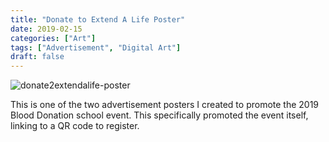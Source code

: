 ```yaml
---
title: "Donate to Extend A Life Poster"
date: 2019-02-15
categories: ["Art"]
tags: ["Advertisement", "Digital Art"]
draft: false
---
```


![donate2extendalife-poster](/images/post/donate2extendalife-poster.png)

This is one of the two advertisement posters I created to promote the 2019 Blood Donation school event. This specifically promoted the event itself, linking to a QR code to register.
